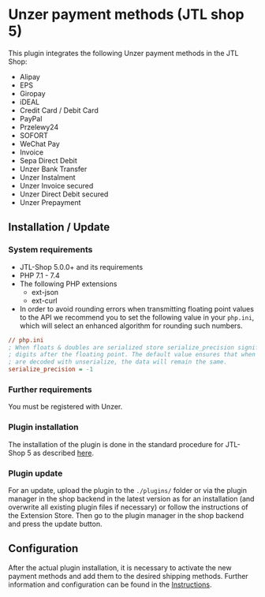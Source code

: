 # Unzer payment methods (JTL shop 5)

This plugin integrates the following Unzer payment methods in the JTL Shop:

- Alipay
- EPS
- Giropay
- iDEAL
- Credit Card / Debit Card
- PayPal
- Przelewy24
- SOFORT
- WeChat Pay
- Invoice
- Sepa Direct Debit
- Unzer Bank Transfer
- Unzer Instalment
- Unzer Invoice secured
- Unzer Direct Debit secured
- Unzer Prepayment

## Installation / Update
### System requirements
- JTL-Shop 5.0.0+ and its requirements
- PHP 7.1 - 7.4
- The following PHP extensions
  - ext-json
  - ext-curl
- In order to avoid rounding errors when transmitting floating point values to the API we recommend you to set the following value in your `php.ini`, which will select an enhanced algorithm for rounding such numbers.
~~~ini
// php.ini
; When floats & doubles are serialized store serialize_precision significant
; digits after the floating point. The default value ensures that when floats
; are decoded with unserialize, the data will remain the same.
serialize_precision = -1
~~~


### Further requirements
You must be registered with Unzer.

### Plugin installation
The installation of the plugin is done in the standard procedure for JTL-Shop 5 as described [here](https://jtl-devguide.readthedocs.io/projects/jtl-shop/de/latest/shop_plugins/allgemein.html#pluginverwaltung-im-backend-von-jtl-shop).

### Plugin update
For an update, upload the plugin to the `./plugins/` folder or via the plugin manager in the shop backend in the latest version as for an installation (and overwrite all existing plugin files if necessary) or follow the instructions of the Extension Store.
Then go to the plugin manager in the shop backend and press the update button.

## Configuration
After the actual plugin installation, it is necessary to activate the new payment methods and add them to the desired shipping methods.
Further information and configuration can be found in the [Instructions](https://redirect.solution360.de/?r=docsunzerjtl5).